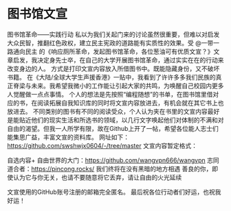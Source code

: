 # 图书馆文宣
图书馆革命——实践行动
私以为我们关起门来的讨论虽然很重要，但难以对启发大众民智，推翻红色政权，建立民主宪政的道路能有实质性的效果。受 @一带一路通向民主 的《响应厕所革命，发起图书馆革命，各位葱油可有优质文宣？》文章启发，我决定身先士卒，在自己的大学开展图书馆革命，通过实实在在的行动来改变身边的人。
方式是打印文宣内容放入所借图书中。既能隐藏身份，又不破坏书籍。
在《大陆/全球大学生声援香港》一贴中，我看到了许许多多我们民族的真正脊梁与未来。我希望我微小的工作能让引起大家的共鸣，为唤醒自己校园内更多人觉醒做一点点事情。
个人的想法是先按照“编程随想”的书单，在图书馆里借对应的书，在阅读拓展自我知识库的同时将文宣内容放进去，有机会就在其它书上也放进去。
不同类别的图书有不同的阅读受众，个人认为夹在书里的文宣内容最好是能贴近他们的现实生活和所选书的领域，以几行文字唤起他们对体制的不满和对自由的渴望。但我一人所学有限，故在Github上开了一帖，希望各位能人志士们能集思广益，丰富文宣的资料库。
网址如下：https://github.com/swshwjx0604/-/tree/master
文宣内容暂定格式：

自选内容+
自由世界的大门：https://github.com/wangvpn666/wangvpn
志同道合者：https://pincong.rocks/
我们终将在没有黑暗的地方相遇
善良的你，即使认为它与你无关，也请不要随意将它丢弃，请让自由的火光延续

文宣使用的GitHub账号注册的邮箱完全匿名。
最后祝各位行动者们好运，也祝我好运！
